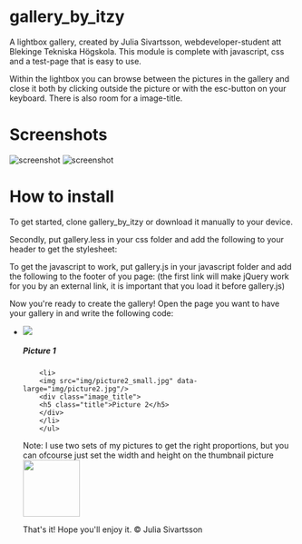 gallery_by_itzy
===============

A lightbox gallery, created by Julia Sivartsson, webdeveloper-student att Blekinge Tekniska Högskola.
This module is complete with javascript, css and a test-page that is easy to use.

Within the lightbox you can browse between the pictures in the gallery and close it both by clicking outside the picture or with the esc-button on your keyboard.
There is also room for a image-title.

Screenshots
=====

![screenshot](http://i57.tinypic.com/2vun1au.jpg)
![screenshot](http://i60.tinypic.com/f38j9g.jpg)


How to install
=====

To get started, clone gallery_by_itzy or download it manually to your device.

 Secondly, put gallery.less in your css folder and add the following to your header to get the stylesheet:
        <link rel="stylesheet/less" type="text/css" href="css/gallery.less">

To get the javascript to work, put gallery.js in your javascript folder and add the following to the footer of you page: (the first link will make jQuery work for you by an external link, it is important that you load it before gallery.js)
        <script src="http://ajax.googleapis.com/ajax/libs/jquery/1.7.2/jquery.min.js"></script>
        <script src="js/gallery.js"></script>

Now you're ready to create the gallery!
Open the page you want to have your gallery in and write the following code:
        <div id="lightbox">
        <ul>
        <li>
        <img src="img/picture1_small.jpg" data-large="img/picture1.jpg"/>
        <div class="image_title">
        <h5 class="title">Picture 1</h5>
        </div>
        </li>

        <li>
        <img src="img/picture2_small.jpg" data-large="img/picture2.jpg"/>
        <div class="image_title">
        <h5 class="title">Picture 2</h5>
        </div>
        </li>
        </ul>
        
Note:
I use two sets of my pictures to get the right proportions, but you can ofcourse just set the width and height on the thumbnail picture
        <img src="img/picture2.jpg" width="100" height="100" data-large="img/picture2.jpg"/>
        
That's it!
Hope you'll enjoy it.
© Julia Sivartsson
